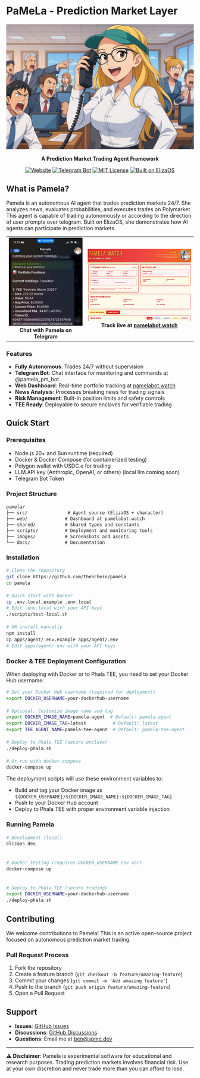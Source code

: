 # PaMeLa - Prediction Market Layer  

<div align="center">

![Pamela Logo](/images/pamela.png)

**A Prediction Market Trading Agent Framework**

[![Website](https://img.shields.io/badge/Website-pamelabot.watch-blue)](https://pamelabot.watch)
[![Telegram Bot](https://img.shields.io/badge/Telegram-%40pamela__pm__bot-0088cc)](https://t.me/pamela_pm_bot)
[![MIT License](https://img.shields.io/badge/License-MIT-yellow.svg)](https://opensource.org/licenses/MIT)
[![Built on ElizaOS](https://img.shields.io/badge/Built%20on-ElizaOS-purple)](https://github.com/elizaos/eliza)

</div>

## What is Pamela?

Pamela is an autonomous AI agent that trades prediction markets 24/7. She analyzes news, evaluates probabilities, and executes trades on Polymarket. This agent is capable of trading autonomously or according to the direction of user prompts over telegram. Built on ElizaOS, she demonstrates how AI agents can participate in prediction markets.

<div align="center">
  <table>
    <tr>
      <td align="center">
        <img src="/images/tg_pam.jpeg" width="300" alt="Telegram Interface">
        <br><b>Chat with Pamela on Telegram</b>
      </td>
      <td align="center">
        <img src="/images/pamela_monitor.png" width="400" alt="Web Monitor">
        <br><b>Track live at <a href="https://pamelabot.watch">pamelabot.watch</a></b>
      </td>
    </tr>
  </table>
</div>

### Features
-  **Fully Autonomous**: Trades 24/7 without supervision
-  **Telegram Bot**: Chat interface for monitoring and commands at @pamela_pm_bot
-  **Web Dashboard**: Real-time portfolio tracking at [pamelabot.watch](https://pamelabot.watch)
-  **News Analysis**: Processes breaking news for trading signals
-  **Risk Management**: Built-in position limits and safety controls
-  **TEE Ready**: Deployable to secure enclaves for verifiable trading

## Quick Start

### Prerequisites
- Node.js 20+ and Bun runtime (required)
- Docker & Docker Compose (for containerized testing)
- Polygon wallet with USDC.e for trading
- LLM API key (Anthropic, OpenAI, or others) (local llm coming soon)
- Telegram Bot Token 


### Project Structure

```
pamela/
├── src/               # Agent source (ElizaOS + character)
├── web/              # Dashboard at pamelabot.watch
├── shared/           # Shared types and constants
├── scripts/          # Deployment and monitoring tools
├── images/           # Screenshots and assets
└── docs/             # Documentation
```

### Installation

```bash
# Clone the repository
git clone https://github.com/theSchein/pamela
cd pamela

# Quick start with Docker
cp .env.local.example .env.local
# Edit .env.local with your API keys
./scripts/test-local.sh

# OR install manually
npm install
cp apps/agent/.env.example apps/agent/.env
# Edit apps/agent/.env with your API keys
```


### Docker & TEE Deployment Configuration

When deploying with Docker or to Phala TEE, you need to set your Docker Hub username:

```bash
# Set your Docker Hub username (required for deployment)
export DOCKER_USERNAME=your-dockerhub-username

# Optional: Customize image name and tag
export DOCKER_IMAGE_NAME=pamela-agent  # Default: pamela-agent
export DOCKER_IMAGE_TAG=latest          # Default: latest
export TEE_AGENT_NAME=pamela-tee-agent  # Default: pamela-tee-agent

# Deploy to Phala TEE (secure enclave)
./deploy-phala.sh

# Or run with docker-compose
docker-compose up
```

The deployment scripts will use these environment variables to:
- Build and tag your Docker image as `${DOCKER_USERNAME}/${DOCKER_IMAGE_NAME}:${DOCKER_IMAGE_TAG}`
- Push to your Docker Hub account
- Deploy to Phala TEE with proper environment variable injection

### Running Pamela

```bash
# Development (local)
elizaos dev


# Docker testing (requires DOCKER_USERNAME env var)
docker-compose up


# Deploy to Phala TEE (secure trading)
export DOCKER_USERNAME=your-dockerhub-username
./deploy-phala.sh
```


## Contributing

We welcome contributions to Pamela! This is an active open-source project focused on autonomous prediction market trading.


### Pull Request Process
1. Fork the repository
2. Create a feature branch (`git checkout -b feature/amazing-feature`)
3. Commit your changes (`git commit -m 'Add amazing feature'`)
4. Push to the branch (`git push origin feature/amazing-feature`)
5. Open a Pull Request


## Support

- **Issues**: [GitHub Issues](https://github.com/theSchein/pamela/issues)
- **Discussions**: [GitHub Discussions](https://github.com/theSchein/pamela/discussions)
- **Questions**: Email me at ben@spmc.dev


---

**⚠️ Disclaimer**: Pamela is experimental software for educational and research purposes. Trading prediction markets involves financial risk. Use at your own discretion and never trade more than you can afford to lose.